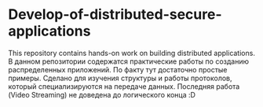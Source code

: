 # Develop-of-distributed-secure-applications
This repository contains hands-on work on building distributed applications.
В данном репозитории содержатся практические работы по созданию распределенных приложений. По факту тут достаточно простые примеры. Сделано для изучения структуры и работы протоколов, который специализируются на передаче данных. 
Последняя работа (Video Streaming) не доведена до логического конца :D
